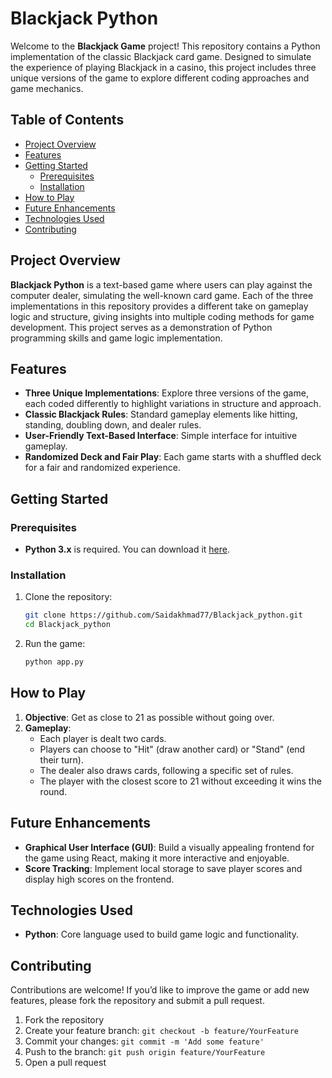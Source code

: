 
# Blackjack Python

Welcome to the **Blackjack Game** project! This repository contains a Python implementation of the classic Blackjack card game. Designed to simulate the experience of playing Blackjack in a casino, this project includes three unique versions of the game to explore different coding approaches and game mechanics.

## Table of Contents
- [Project Overview](#project-overview)
- [Features](#features)
- [Getting Started](#getting-started)
  - [Prerequisites](#prerequisites)
  - [Installation](#installation)
- [How to Play](#how-to-play)
- [Future Enhancements](#future-enhancements)
- [Technologies Used](#technologies-used)
- [Contributing](#contributing)

## Project Overview

**Blackjack Python** is a text-based game where users can play against the computer dealer, simulating the well-known card game. Each of the three implementations in this repository provides a different take on gameplay logic and structure, giving insights into multiple coding methods for game development. This project serves as a demonstration of Python programming skills and game logic implementation.

## Features

- **Three Unique Implementations**: Explore three versions of the game, each coded differently to highlight variations in structure and approach.
- **Classic Blackjack Rules**: Standard gameplay elements like hitting, standing, doubling down, and dealer rules.
- **User-Friendly Text-Based Interface**: Simple interface for intuitive gameplay.
- **Randomized Deck and Fair Play**: Each game starts with a shuffled deck for a fair and randomized experience.

## Getting Started

### Prerequisites
- **Python 3.x** is required. You can download it [here](https://www.python.org/downloads/).

### Installation
1. Clone the repository:
   ```bash
   git clone https://github.com/Saidakhmad77/Blackjack_python.git
   cd Blackjack_python
   ```

2. Run the game:
   ```bash
   python app.py
   ```
   

## How to Play

1. **Objective**: Get as close to 21 as possible without going over.
2. **Gameplay**:
   - Each player is dealt two cards.
   - Players can choose to "Hit" (draw another card) or "Stand" (end their turn).
   - The dealer also draws cards, following a specific set of rules.
   - The player with the closest score to 21 without exceeding it wins the round.

## Future Enhancements

- **Graphical User Interface (GUI)**: Build a visually appealing frontend for the game using React, making it more interactive and enjoyable.
- **Score Tracking**: Implement local storage to save player scores and display high scores on the frontend.

## Technologies Used

- **Python**: Core language used to build game logic and functionality.

## Contributing

Contributions are welcome! If you’d like to improve the game or add new features, please fork the repository and submit a pull request.

1. Fork the repository
2. Create your feature branch: `git checkout -b feature/YourFeature`
3. Commit your changes: `git commit -m 'Add some feature'`
4. Push to the branch: `git push origin feature/YourFeature`
5. Open a pull request
